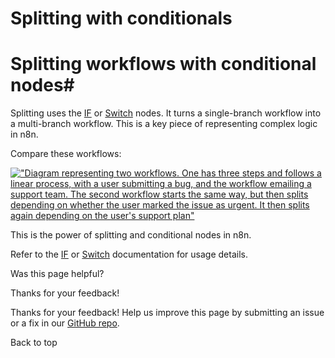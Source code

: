 # Splitting with conditionals

[ ](https://github.com/n8n-io/n8n-docs/edit/main/docs/flow-logic/splitting.md "Edit this page")

# Splitting workflows with conditional nodes#

Splitting uses the [IF](../../integrations/builtin/core-nodes/n8n-nodes-base.if/) or [Switch](../../integrations/builtin/core-nodes/n8n-nodes-base.switch/) nodes. It turns a single-branch workflow into a multi-branch workflow. This is a key piece of representing complex logic in n8n.

Compare these workflows:

[!["Diagram representing two workflows. One has three steps and follows a linear process, with a user submitting a bug, and the workflow emailing a support team. The second workflow starts the same way, but then splits depending on whether the user marked the issue as urgent. It then splits again depending on the user's support plan"](../../_images/flow-logic/splitting/single-multi-branch-workflow.png)](https://docs.n8n.io/_images/flow-logic/splitting/single-multi-branch-workflow.png)

This is the power of splitting and conditional nodes in n8n.

Refer to the [IF](../../integrations/builtin/core-nodes/n8n-nodes-base.if/) or [Switch](../../integrations/builtin/core-nodes/n8n-nodes-base.switch/) documentation for usage details.

Was this page helpful? 

Thanks for your feedback! 

Thanks for your feedback! Help us improve this page by submitting an issue or a fix in our [GitHub repo](https://github.com/n8n-io/n8n-docs). 

Back to top 
